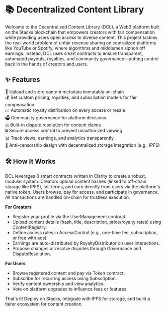 # 📚 Decentralized Content Library

Welcome to the Decentralized Content Library (DCL), a Web3 platform built on the Stacks blockchain that empowers creators with fair compensation while providing users open access to diverse content. This project tackles the real-world problem of unfair revenue sharing on centralized platforms like YouTube or Spotify, where algorithms and middlemen siphon off earnings. Instead, DCL uses smart contracts to ensure transparent, automated payouts, royalties, and community governance—putting control back in the hands of creators and users.

## ✨ Features

🔗 Upload and store content metadata immutably on-chain  
💰 Set custom pricing, royalties, and subscription models for fair compensation  
📈 Automatic royalty distribution on every access or resale  
🗳️ Community governance for platform decisions  
⚖️ Built-in dispute resolution for content claims  
🔒 Secure access control to prevent unauthorized viewing  
📊 Track views, earnings, and analytics transparently  
🚫 Anti-censorship design with decentralized storage integration (e.g., IPFS)  

## 🛠 How It Works

DCL leverages 8 smart contracts written in Clarity to create a robust, modular system. Creators upload content hashes (linked to off-chain storage like IPFS), set terms, and earn directly from users via the platform's native token. Users browse, pay for access, and participate in governance. All transactions are handled on-chain for trustless execution.

**For Creators**  
- Register your profile via the UserManagement contract.  
- Upload content details (hash, title, description, price/royalty rates) using ContentRegistry.  
- Define access rules in AccessControl (e.g., one-time fee, subscription, or free with ads).  
- Earnings are auto-distributed by RoyaltyDistributor on user interactions.  
- Propose changes or resolve disputes through Governance and DisputeResolution.  

**For Users**  
- Browse registered content and pay via Token contract.  
- Subscribe for recurring access using Subscription.  
- Verify content ownership and view analytics.  
- Vote on platform upgrades to influence fees or features.  

That's it! Deploy on Stacks, integrate with IPFS for storage, and build a fairer ecosystem for content creation.